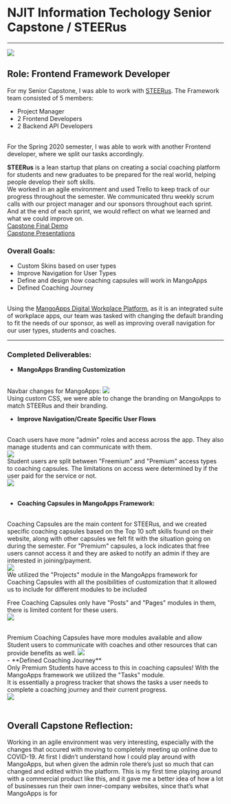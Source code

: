 # NJIT Information Techology Senior Capstone / STEERus
---
<img src="images/STEERus_final.jpg?raw=true"/>

## Role: Frontend Framework Developer 

For my Senior Capstone, I was able to work with <a href="https://www.steerus.io/">STEERus</a>. The Framework team consisted of 5 members:
- Project Manager 
- 2 Frontend Developers
- 2 Backend API Developers

<br>
For the Spring 2020 semester, I was able to work with another Frontend developer, where we split our tasks accordingly.
<br>

**STEERus** is a lean startup that plans on creating a social coaching platform for students and new graduates to be prepared for the real world, helping people develop their soft skills.
<br>
We worked in an agile environment and used Trello to keep track of our progress throughout the semester. We communicated thru weekly scrum calls with our project manager and our sponsors throughout each sprint. And at the end of each sprint, we would reflect on what we learned and what we could improve on. 
<br>
<a href="https://www.youtube.com/watch?v=YNZhtc9KRAA&">Capstone Final Demo</a>
<br>
<a href="https://drive.google.com/open?id=1Fc8skmDLXOwKl7HaDSwPZN8e5CwZ1zzD">Capstone Presentations</a>

### Overall Goals:

- Custom Skins based on user types
- Improve Navigation for User Types
- Define and design how coaching capsules will work in MangoApps
- Defined Coaching Journey 
<br><br>

Using the <a href="https://www.mangoapps.com/">MangoApps Digital Workplace Platform</a>, as it is an integrated suite of workplace apps, our team was tasked with changing the default branding to fit the needs of our sponsor, as well as improving overall navigation for our user types, students and coaches. 

---
### Completed Deliverables:

- **MangoApps Branding Customization**
<br>
Navbar changes for MangoApps:
<img src="images/steerusnav.png?raw=true">
<br>
Using custom CSS, we were able to change the branding on MangoApps to match STEERus and their branding.
<br>

- **Improve Navigation/Create Specific User Flows**
<br>
Coach users have more "admin" roles and access across the app. They also manage students and can communicate with them. 
<br>
<img src="images/userflow1.png?raw=true">
<br>
Student users are split between "Freemium" and "Premium" access types to coaching capsules. The limitations on access were determined by if the user paid for the service or not.
<br>
<img src="images/userflow2.png?raw=true">
<br><br>

- **Coaching Capsules in MangoApps Framework:**
<br>
Coaching Capsules are the main content for STEERus, and we created specific coaching capsules based on the Top 10 soft skills found on their website, along with other capsules we felt fit with the situation going on during the semester. For "Premium" capsules, a lock indicates that free users cannot access it and they are asked to notify an admin if they are interested in joining/payment. 
<br>
<img src="images/coachcapsules.png?raw=true">
<br>
We utilized the "Projects" module in the MangoApps framework for Coaching Capsules with all the posibilities of customization that it allowed us to include for different modules to be included
<br>

Free Coaching Capsules only have "Posts" and "Pages" modules in them, there is limited content for these users.
<br>
<img src="images/freecapsule.png?raw=true">

<br>
Premium Coaching Capsules have more modules available and allow Student users to communicate with coaches and other resources that can provide benefits as well.
<img src="images/premiumcapsule.png?raw=true">
<br>
- **Defined Coaching Journey**
<br>
Only Premium Students have access to this in coaching capsules! With the MangoApps framework we utilized the "Tasks" module.
<br>
It is essentially a progress tracker that shows the tasks a user needs to complete a coaching journey and their current progress. 
<br>
<img src="images/coachjourney.png?raw=true">
<br><br>

## Overall Capstone Reflection:
Working in an agile environment was very interesting, especially with the changes that occured with moving to completely meeting up online due to COVID-19. At first I didn’t understand how I could
play around with MangoApps, but when given the admin role there’s just so much that can
changed and edited within the platform. This is my first time playing around with a commercial
product like this, and it gave me a better idea of how a lot of businesses run their own
inner-company websites, since that’s what MangoApps is for

